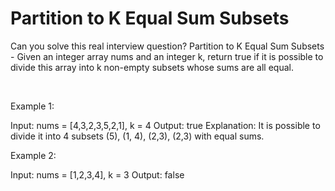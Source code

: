 # Partition to K Equal Sum Subsets

Can you solve this real interview question? Partition to K Equal Sum Subsets - Given an integer array nums and an integer k, return true if it is possible to divide this array into k non-empty subsets whose sums are all equal.

 

Example 1:


Input: nums = [4,3,2,3,5,2,1], k = 4
Output: true
Explanation: It is possible to divide it into 4 subsets (5), (1, 4), (2,3), (2,3) with equal sums.


Example 2:


Input: nums = [1,2,3,4], k = 3
Output: false